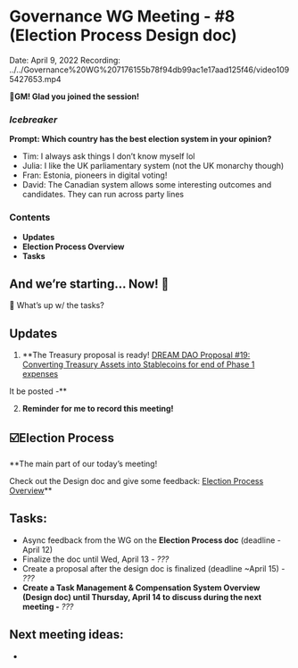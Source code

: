 # Governance WG Meeting - #8 (Election Process Design doc)

Date: April 9, 2022
Recording: ../../Governance%20WG%207176155b78f94db99ac1e17aad125f46/video1095427653.mp4

🌱**GM! Glad you joined the session!** 

### *Icebreaker*

**Prompt: Which country has the best election system in your opinion?**

- Tim: I always ask things I don’t know myself lol
- Julia: I like the UK parliamentary system (not the UK monarchy though)
- Fran: Estonia, pioneers in digital voting!
- David: The Canadian system allows some interesting outcomes and candidates. They can run across party lines

### Contents

- **Updates**
- **Election Process Overview**
- **Tasks**

## And we’re starting... Now! 🚀

<aside>
📢 What’s up w/ the tasks?

## Updates

1. **The Treasury proposal is ready!
[DREAM DAO Proposal #19: Converting Treasury Assets into Stablecoins for end of Phase 1 expenses](https://www.notion.so/DREAM-DAO-Proposal-19-Converting-Treasury-Assets-into-Stablecoins-for-end-of-Phase-1-expenses-5f39718c471848be96e48eed2118cb14?pvs=21) 

It be posted -** 

2. **Reminder for me to record this meeting!**
</aside>

## ☑️Election Process

**The main part of our today’s meeting! 

Check out the Design doc and give some feedback: [Election Process Overview](../../../../Document%20Archive%20816b78f2e0c6400e8ce641cdd07e5402/Dream%20DAO%20Working%20Groups%20Home%20Season%201%204d1702104a2f4180a27e92b0510bd283/Dream%20DAO%20Phase%201%20Working%20Groups%20c53752864e064f6da1b9f1c4ed1019ba/Governance%20WG%20%5BLegacy%5D%20a464f56462524c87842951a5c5d8b9f0/Election%20Process%20Overview%20e5036ccae8ee47f297f9d4dd4382fd46.md)** 

## Tasks:

- Async feedback from the WG on the **Election Process doc** (deadline -  April 12)
- Finalize the doc until Wed, April 13 - *???*
- Create a proposal after the design doc is finalized (deadline ~April 15) - *???*
- **Create a Task Management & Compensation System Overview (Design doc) until Thursday, April 14 to discuss during the next meeting -** *???*

## **Next meeting ideas:**

-